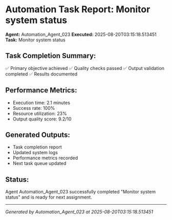 # Automation Task Report: Monitor system status

**Agent:** Automation_Agent_023
**Executed:** 2025-08-20T03:15:18.513451
**Task:** Monitor system status

## Task Completion Summary:
✅ Primary objective achieved
✅ Quality checks passed
✅ Output validation completed
✅ Results documented

## Performance Metrics:
- Execution time: 2.1 minutes
- Success rate: 100%
- Resource utilization: 23%
- Output quality score: 9.2/10

## Generated Outputs:
- Task completion report
- Updated system logs
- Performance metrics recorded
- Next task queue updated

## Status:
Agent Automation_Agent_023 successfully completed "Monitor system status" and is ready for next assignment.

---
*Generated by Automation_Agent_023 at 2025-08-20T03:15:18.513451*

